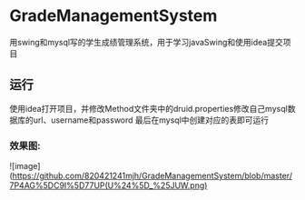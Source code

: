 # GradeManagementSystem
用swing和mysql写的学生成绩管理系统，用于学习javaSwing和使用idea提交项目

## 运行
使用idea打开项目，并修改Method文件夹中的druid.properties修改自己mysql数据库的url、username和password
最后在mysql中创建对应的表即可运行

### 效果图:

![image](https://github.com/820421241mjh/GradeManagementSystem/blob/master/7P4AG%5DC9I%5D77UP(U%24%5D_%25JUW.png)
